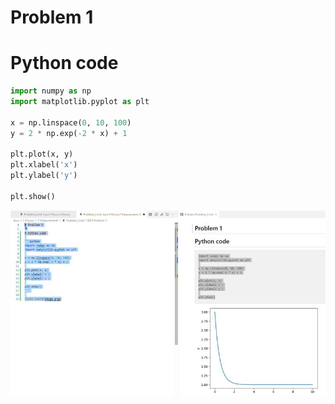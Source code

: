 # Problem 1

# Python code
 
```python
import numpy as np
import matplotlib.pyplot as plt
 
x = np.linspace(0, 10, 100)
y = 2 * np.exp(-2 * x) + 1
 
plt.plot(x, y)
plt.xlabel('x')
plt.ylabel('y')
 
plt.show()
```
 


![alt text](image-1.png)

